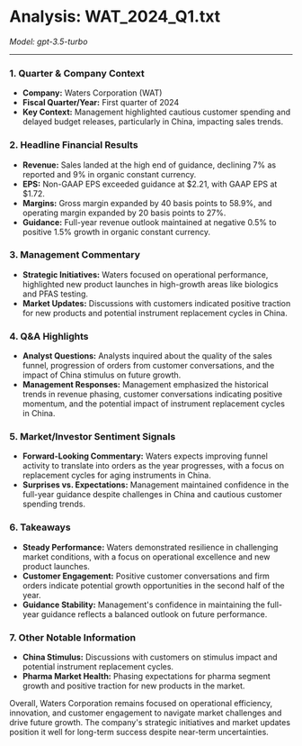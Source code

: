 # Analysis: WAT_2024_Q1.txt

*Model: gpt-3.5-turbo*

---

### 1. Quarter & Company Context
- **Company:** Waters Corporation (WAT)
- **Fiscal Quarter/Year:** First quarter of 2024
- **Key Context:** Management highlighted cautious customer spending and delayed budget releases, particularly in China, impacting sales trends.

### 2. Headline Financial Results
- **Revenue:** Sales landed at the high end of guidance, declining 7% as reported and 9% in organic constant currency.
- **EPS:** Non-GAAP EPS exceeded guidance at $2.21, with GAAP EPS at $1.72.
- **Margins:** Gross margin expanded by 40 basis points to 58.9%, and operating margin expanded by 20 basis points to 27%.
- **Guidance:** Full-year revenue outlook maintained at negative 0.5% to positive 1.5% growth in organic constant currency.

### 3. Management Commentary
- **Strategic Initiatives:** Waters focused on operational performance, highlighted new product launches in high-growth areas like biologics and PFAS testing.
- **Market Updates:** Discussions with customers indicated positive traction for new products and potential instrument replacement cycles in China.

### 4. Q&A Highlights
- **Analyst Questions:** Analysts inquired about the quality of the sales funnel, progression of orders from customer conversations, and the impact of China stimulus on future growth.
- **Management Responses:** Management emphasized the historical trends in revenue phasing, customer conversations indicating positive momentum, and the potential impact of instrument replacement cycles in China.

### 5. Market/Investor Sentiment Signals
- **Forward-Looking Commentary:** Waters expects improving funnel activity to translate into orders as the year progresses, with a focus on replacement cycles for aging instruments in China.
- **Surprises vs. Expectations:** Management maintained confidence in the full-year guidance despite challenges in China and cautious customer spending trends.

### 6. Takeaways
- **Steady Performance:** Waters demonstrated resilience in challenging market conditions, with a focus on operational excellence and new product launches.
- **Customer Engagement:** Positive customer conversations and firm orders indicate potential growth opportunities in the second half of the year.
- **Guidance Stability:** Management's confidence in maintaining the full-year guidance reflects a balanced outlook on future performance.

### 7. Other Notable Information
- **China Stimulus:** Discussions with customers on stimulus impact and potential instrument replacement cycles.
- **Pharma Market Health:** Phasing expectations for pharma segment growth and positive traction for new products in the market.

Overall, Waters Corporation remains focused on operational efficiency, innovation, and customer engagement to navigate market challenges and drive future growth. The company's strategic initiatives and market updates position it well for long-term success despite near-term uncertainties.